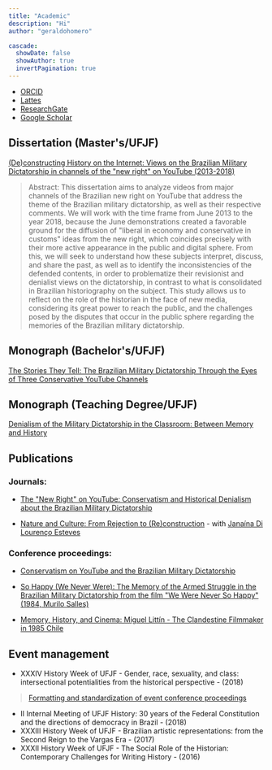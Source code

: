 ```yaml
---
title: "Academic"
description: "Hi"
author: "geraldohomero"

cascade:
  showDate: false
  showAuthor: true
  invertPagination: true
---
```


- [ORCID](https://orcid.org/0000-0001-6686-7182)
- [Lattes](http://lattes.cnpq.br/9924558848538635)
- [ResearchGate](https://www.researchgate.net/profile/Geraldo-Couto-Neto)
- [Google Scholar](https://scholar.google.com/citations?hl=pt-BR&user=QcUrmPYAAAAJ)

## Dissertation (Master's/UFJF)
[(De)constructing History on the Internet: Views on the Brazilian Military Dictatorship in channels of the "new right" on YouTube (2013-2018)](https://repositorio.ufjf.br/jspui/handle/ufjf/14568)

>Abstract: This dissertation aims to analyze videos from major channels of the Brazilian new right on YouTube that address the theme of the Brazilian military dictatorship, as well as their respective comments. We will work with the time frame from June 2013 to the year 2018, because the June demonstrations created a favorable ground for the diffusion of "liberal in economy and conservative in customs" ideas from the new right, which coincides precisely with their more active appearance in the public and digital sphere. From this, we will seek to understand how these subjects interpret, discuss, and share the past, as well as to identify the inconsistencies of the defended contents, in order to problematize their revisionist and denialist views on the dictatorship, in contrast to what is consolidated in Brazilian historiography on the subject. This study allows us to reflect on the role of the historian in the face of new media, considering its great power to reach the public, and the challenges posed by the disputes that occur in the public sphere regarding the memories of the Brazilian military dictatorship.

## Monograph (Bachelor's/UFJF)
[The Stories They Tell: The Brazilian Military Dictatorship Through the Eyes of Three Conservative YouTube Channels](https://drive.google.com/file/d/1e6iE2c-CGmdumJMd0nhIerhNN1wKaWWK/view?usp=sharing)

## Monograph (Teaching Degree/UFJF)
[Denialism of the Military Dictatorship in the Classroom: Between Memory and History](https://www.academia.edu/88083992/Negacionismo_da_ditadura_em_sala_de_aula_entre_a_mem%C3%B3ria_e_a_hist%C3%B3ria)

## Publications

### Journals:

- [The "New Right" on YouTube: Conservatism and Historical Denialism about the Brazilian Military Dictatorship](https://publicacoes.ufes.br/agora/article/view/26411)

- [Nature and Culture: From Rejection to (Re)construction](https://doi.org/10.34019/1981-2140.2018.17510) - with [Janaína Di Lourenço Esteves](http://lattes.cnpq.br/0085162393782572)

### Conference proceedings:

- [Conservatism on YouTube and the Brazilian Military Dictatorship](https://www.academia.edu/40715252/O_conservadorismo_no_YouTube_e_a_Ditadura_Militar_Brasileira)

- [So Happy (We Never Were): The Memory of the Armed Struggle in the Brazilian Military Dictatorship from the film "We Were Never So Happy" (1984, Murilo Salles)](https://www.academia.edu/40287763/T%C3%A3o_felizes_nunca_fomos_a_mem%C3%B3ria_da_luta_armada_na_ditadura_militar_brasileira_a_partir_do_filme_Nunca_Fomos_T%C3%A3o_Felizes_1984_Murilo_Salles_)

- [Memory, History, and Cinema: Miguel Littín - The Clandestine Filmmaker in 1985 Chile](https://www.academia.edu/33837941/Mem%C3%B3ria_Hist%C3%B3ria_e_Cinema_Miguel_Litt%C3%ADn_cineasta_clandestino_no_Chile_de_1985)

## Event management

- XXXIV History Week of UFJF - Gender, race, sexuality, and class: intersectional potentialities from the historical perspective - (2018)
>[Formatting and standardization of event conference proceedings](https://www.ufjf.br/semanadehistoria/files/2010/02/Anais-2018.pdf)
- II Internal Meeting of UFJF History: 30 years of the Federal Constitution and the directions of democracy in Brazil - (2018)
- XXXIII History Week of UFJF - Brazilian artistic representations: from the Second Reign to the Vargas Era - (2017)
- XXXII History Week of UFJF - The Social Role of the Historian: Contemporary Challenges for Writing History - (2016)